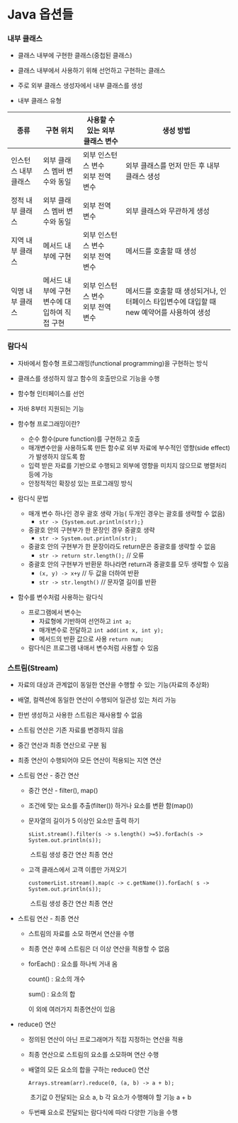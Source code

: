 # Java 옵션들



### 내부 클래스

- 클래스 내부에 구현한 클래스(중첩된 클래스)
- 클래스 내부에서 사용하기 위해 선언하고 구현하는 클래스
- 주로 외부 클래스 생성자에서 내부 클래스를 생성

- 내부 클래스 유형

| 종류                 | 구현 위치                                         | 사용할 수 있는 외부 클래스 변수        | 생성 방법                                                    |
| -------------------- | ------------------------------------------------- | -------------------------------------- | ------------------------------------------------------------ |
| 인스턴스 내부 클래스 | 외부 클래스 멤버 변수와 동일                      | 외부 인스턴스 변수<br />외부 전역 변수 | 외부 클래스를 먼저 만든 후 내부 클래스 생성                  |
| 정적 내부 클래스     | 외부 클래스 멤버 변수와 동일                      | 외부 전역 변수                         | 외부 클래스와 무관하게 생성                                  |
| 지역 내부 클래스     | 메서드 내부에 구현                                | 외부 인스턴스 변수<br />외부 전역 변수 | 메서드를 호출할 때 생성                                      |
| 익명 내부 클래스     | 메서드 내부에 구현<br />변수에 대입하여 직접 구현 | 외부 인스턴스 변수<br />외부 전역 변수 | 메서드를 호출할 때 생성되거나, 인터페이스 타입변수에 대입할 때 new 예약어를 사용하여 생성 |



### 람다식

- 자바에서 함수형 프로그래밍(functional programming)을 구현하는 방식
- 클래스를 생성하지 않고 함수의 호출만으로 기능을 수행
- 함수형 인터페이스를 선언
- 자바 8부터 지원되는 기능



- 함수형 프로그래밍이란?
  - 순수 함수(pure function)를 구현하고 호출
  - 매개변수만을 사용하도록 만든 함수로 외부 자료에 부수적인 영향(side effect)가 발생하지 않도록 함
  - 입력 받은 자료를 기반으로 수행되고 외부에 영향을 미치지 않으므로 병렬처리 등에 가능
  - 안정적적인 확장성 있는 프로그래밍 방식



- 람다식 문법
  - 매개 변수 하나인 경우 괄호 생략 가능( 두개인 경우는 괄호를 생략할 수 없음)
    - `str -> {System.out.println(str);}`
  - 중괄호 안의 구현부가 한 문장인 경우 중괄호 생략
    - `str -> System.out.println(str);`
  - 중괄호 안의 구현부가 한 문장이라도 return문은 중괄호를 생략할 수 없음
    - `str -> return str.length();`        // 오류
  - 중괄호 안의 구현부가 반환문 하나라면 return과 중괄호를 모두 생략할 수 있음
    - `(x, y) -> x+y`        // 두 값을 더하여 반환
    - `str -> str.length()`        // 문자열 길이를 반환
- 함수를 변수처럼 사용하는 람다식
  - 프로그램에서 변수는
    - 자료형에 기반하여 선언하고 `int a;`
    - 매개변수로 전달하고 `int add(int x, int y);`
    - 메서드의 반환 값으로 사용 `return num;`
  - 람다식은 프로그램 내애서 변수처럼 사용할 수 있음



### 스트림(Stream)

- 자료의 대상과 관계없이 동일한 연산을 수행할 수 있는 기능(자료의 추상화)
- 배열, 컬렉션에 동일한 연산이 수행되어 일관성 있는 처리 가능
- 한번 생성하고 사용한 스트림은 재사용할 수 없음
- 스트림 연산은 기존 자료를 변경하지 않음
- 중간 연산과 최종 연산으로 구분 됨
- 최종 연산이 수행되어야 모든 연산이 적용되는 지연 연산



- 스트림 연산 - 중간 연산

  - 중간 연산 - filter(), map()

  - 조건에 맞는 요소를 추출(filter()) 하거나 요소를 변환 함(map())

  - 문자열의 길이가 5 이상인 요소만 출력 하기

    `sList.stream().filter(s -> s.length() >=5).forEach(s -> System.out.println(s));`

    ​        스트림 생성                      중간 연산                                                 최종 연산

  - 고객 클래스에서 고객 이름만 가져오기

    `customerList.stream().map(c -> c.getName()).forEach( s -> System.out.println(s));`

    ​         스트림 생성                                  중간 연산                                       최종 연산

- 스트림 연산 - 최종 연산

  - 스트림의 자료를 소모 하면서 연산을 수행

  - 최종 연산 후에 스트림은 더 이상 연산을 적용할 수 없음

  - forEach() : 요소를 하나씩 거내 옴

    count() : 요소의 개수

    sum() : 요소의 합

    이 외에 여러가지 최종연산이 있음

- reduce() 연산

  - 정의된 연산이 아닌 프로그래머가 직접 지정하는 연산을 적용

  - 최종 연산으로 스트림의 요소를 소모하며 연산 수행

  - 배열의 모든 요소의 합을 구하는 reduce() 연산

    `Arrays.stream(arr).reduce(0, (a, b) -> a + b);`

    ​                                                   초기값 0     전달되는 요소 a, b   각 요소가 수행해야 할 기능 a + b

  - 두번째 요소로 전달되는 람다식에 따라 다양한 기능을 수행

